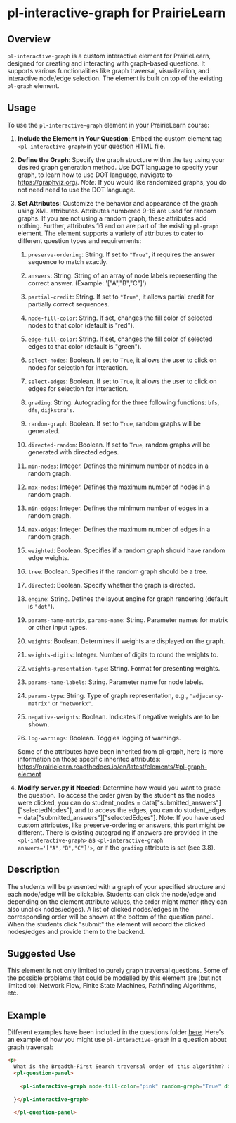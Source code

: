 
  

# pl-interactive-graph for PrairieLearn

  

## Overview

`pl-interactive-graph` is a custom interactive element for PrairieLearn, designed for creating and interacting with graph-based questions. It supports various functionalities like graph traversal, visualization, and interactive node/edge selection. The element is built on top of the existing `pl-graph` element.

  

## Usage

To use the `pl-interactive-graph` element in your PrairieLearn course:

  

1.  **Include the Element in Your Question**: Embed the custom element tag `<pl-interactive-graph>`in your question HTML file.

2.  **Define the Graph**: Specify the graph structure within the tag using your desired graph generation method. Use DOT language to specify your graph, to learn how to use DOT language, navigate to https://graphviz.org/. *Note:* If you would like randomized graphs, you do not need need to use the DOT language.

3.  **Set Attributes**: Customize the behavior and appearance of the graph using XML attributes. Attributes numbered 9-16 are used for random graphs. If you are not using a random graph, these attributes add nothing. Further, attributes 16 and on are part of the existing `pl-graph` element. The element supports a variety of attributes to cater to different question types and requirements:

	1.  `preserve-ordering`: String. If set to `"True"`, it requires the answer sequence to match exactly.

	2.  `answers`: String. String of an array of node labels representing the correct answer. (Example: '["A","B","C"]')

	3.  `partial-credit`: String. If set to `"True"`, it allows partial credit for partially correct sequences.

	4.  `node-fill-color`: String. If set, changes the fill color of selected nodes to that color (default is "red").

	5.  `edge-fill-color`: String. If set, changes the fill color of selected edges to that color (default is "green").

	6.  `select-nodes`: Boolean. If set to `True`, it allows the user to click on nodes for selection for interaction.

	7.  `select-edges`: Boolean. If set to `True`, it allows the user to click on edges for selection for interaction.
	8. `grading`: String. Autograding for the three following functions: `bfs`, `dfs`, `dijkstra's`. 

	9.  `random-graph`: Boolean. If set to `True`, random graphs will be generated.

	10.  `directed-random`: Boolean. If set to `True`, random graphs will be generated with directed edges.

	11.  `min-nodes`: Integer. Defines the minimum number of nodes in a random graph.

	12.  `max-nodes`: Integer. Defines the maximum number of nodes in a random graph.

	13.  `min-edges`: Integer. Defines the minimum number of edges in a random graph.

	14.  `max-edges`: Integer. Defines the maximum number of edges in a random graph.

	15.  `weighted`: Boolean. Specifies if a random graph should have random edge weights.

	16.  `tree`: Boolean. Specifies if the random graph should be a tree.

	17.  `directed`: Boolean. Specify whether the graph is directed.

	18.  `engine`: String. Defines the layout engine for graph rendering (default is `"dot"`).

	19.  `params-name-matrix`, `params-name`: String. Parameter names for matrix or other input types.

	20.  `weights`: Boolean. Determines if weights are displayed on the graph.

	21.  `weights-digits`: Integer. Number of digits to round the weights to.

	22.  `weights-presentation-type`: String. Format for presenting weights.

	23.  `params-name-labels`: String. Parameter name for node labels.

	24.  `params-type`: String. Type of graph representation, e.g., `"adjacency-matrix"` or `"networkx"`.

	25.  `negative-weights`: Boolean. Indicates if negative weights are to be shown.

	26.  `log-warnings`: Boolean. Toggles logging of warnings.

	Some of the attributes have been inherited from pl-graph, here is more information on those specific inherited attributes: https://prairielearn.readthedocs.io/en/latest/elements/#pl-graph-element

  

4.  **Modify server.py if Needed**: Determine how would you want to grade the question. To access the order given by the student as the nodes were clicked, you can do student_nodes = data["submitted_answers"]["selectedNodes"], and to access the edges, you can do  student_edges = data["submitted_answers"]["selectedEdges"]. Note: If you have used custom attributes, like preserve-ordering or answers, this part might be different. There is existing autograding if answers are provided in the `<pl-interactive-graph>` as `<pl-interactive-graph answers='["A","B","C"]'>`, or if the `grading` attribute is set (see 3.8).

  
  

## Description

The students will be presented with a graph of your specified structure and each node/edge will be clickable. Students can click the node/edge and depending on the element attribute values, the order might matter (they can also unclick nodes/edges). A list of clicked nodes/edges in the corresponding order will be shown at the bottom of the question panel. When the students click "submit" the element will record the clicked nodes/edges and provide them to the backend.

  

## Suggested Use

This element is not only limited to purely graph traversal questions. Some of the possible problems that could be modelled by this element are (but not limited to): Network Flow, Finite State Machines, Pathfinding Algorithms, etc.

  

## Example

Different examples have been included in the questions folder [here](https://github.com/dahluwalia/pl-ucb-star-assessments/tree/interactive-graph/questions/pl-interactive-graph-examples).  Here's an example of how you might use `pl-interactive-graph` in a question about graph traversal:

  

```html
<p>
  What is the Breadth-First Search traversal order of this algorithm? Click the nodes in the order they are selected and click submit. There is partial credit on this problem. </p>
  <pl-question-panel>
      
    <pl-interactive-graph node-fill-color="pink" random-graph="True" directed-random="False" weighted="False" min-nodes = 4 max-nodes = 7 min-edges = 4 max-edges = 8 select-nodes="True" select-edges="False" preserve-ordering="True" partial-credit="True" answers='[]' grading='bfs'>graph G {
      
  }</pl-interactive-graph>
  
  </pl-question-panel>
